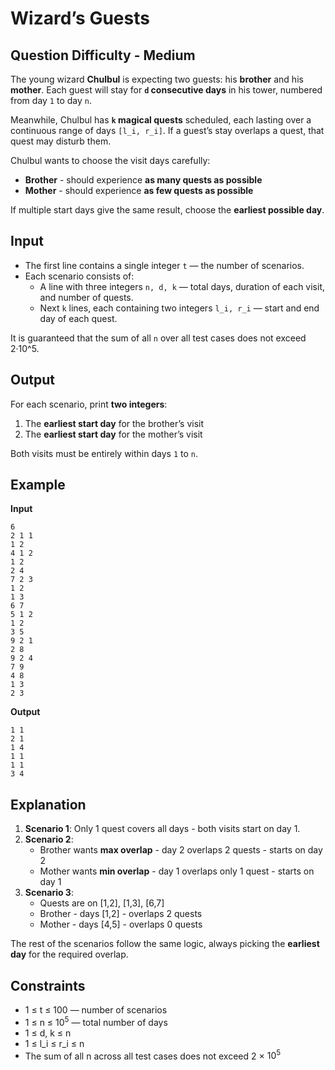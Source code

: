 # Wizard’s Guests
## Question Difficulty - Medium

The young wizard **Chulbul** is expecting two guests: his **brother** and his **mother**. Each guest will stay for **`d` consecutive days** in his tower, numbered from day `1` to day `n`.  

Meanwhile, Chulbul has **`k` magical quests** scheduled, each lasting over a continuous range of days `[l_i, r_i]`. If a guest’s stay overlaps a quest, that quest may disturb them.  

Chulbul wants to choose the visit days carefully:

- **Brother** - should experience **as many quests as possible**  
- **Mother** - should experience **as few quests as possible**  

If multiple start days give the same result, choose the **earliest possible day**.  


## Input

- The first line contains a single integer `t` — the number of scenarios.  
- Each scenario consists of:  
  - A line with three integers `n, d, k` — total days, duration of each visit, and number of quests.  
  - Next `k` lines, each containing two integers `l_i, r_i` — start and end day of each quest.  

It is guaranteed that the sum of all `n` over all test cases does not exceed 2·10^5.  


## Output

For each scenario, print **two integers**:  

1. The **earliest start day** for the brother’s visit  
2. The **earliest start day** for the mother’s visit  

Both visits must be entirely within days `1` to `n`.  


## Example

**Input**  
```
6
2 1 1
1 2
4 1 2
1 2
2 4
7 2 3
1 2
1 3
6 7
5 1 2
1 2
3 5
9 2 1
2 8
9 2 4
7 9
4 8
1 3
2 3
```

**Output**  
```
1 1
2 1
1 4
1 1
1 1
3 4
```


## Explanation

1. **Scenario 1**: Only 1 quest covers all days - both visits start on day 1.  
2. **Scenario 2**:  
   - Brother wants **max overlap** - day 2 overlaps 2 quests - starts on day 2  
   - Mother wants **min overlap** - day 1 overlaps only 1 quest - starts on day 1  
3. **Scenario 3**:  
   - Quests are on [1,2], [1,3], [6,7]  
   - Brother - days [1,2] - overlaps 2 quests  
   - Mother - days [4,5] - overlaps 0 quests  

The rest of the scenarios follow the same logic, always picking the **earliest day** for the required overlap.

## Constraints
- 1 ≤ t ≤ 100 — number of scenarios  
- 1 ≤ n ≤ $10^5$ — total number of days  
- 1 ≤ d, k ≤ n  
- 1 ≤ l_i ≤ r_i ≤ n  
- The sum of all n across all test cases does not exceed 2 × $10^5$ 


